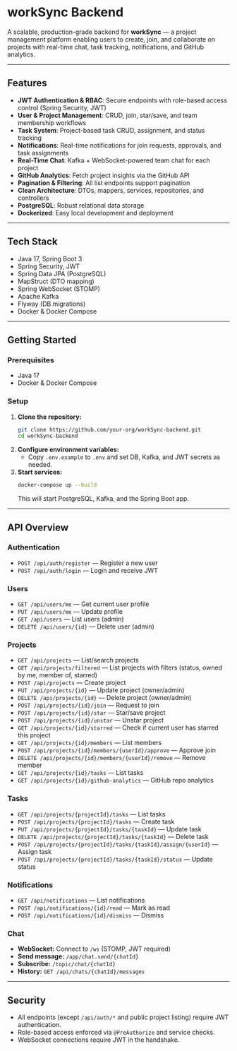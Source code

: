# workSync Backend

A scalable, production-grade backend for **workSync** — a project management platform enabling users to create, join, and collaborate on projects with real-time chat, task tracking, notifications, and GitHub analytics.

---

## Features
- **JWT Authentication & RBAC**: Secure endpoints with role-based access control (Spring Security, JWT)
- **User & Project Management**: CRUD, join, star/save, and team membership workflows
- **Task System**: Project-based task CRUD, assignment, and status tracking
- **Notifications**: Real-time notifications for join requests, approvals, and task assignments
- **Real-Time Chat**: Kafka + WebSocket-powered team chat for each project
- **GitHub Analytics**: Fetch project insights via the GitHub API
- **Pagination & Filtering**: All list endpoints support pagination
- **Clean Architecture**: DTOs, mappers, services, repositories, and controllers
- **PostgreSQL**: Robust relational data storage
- **Dockerized**: Easy local development and deployment

---

## Tech Stack
- Java 17, Spring Boot 3
- Spring Security, JWT
- Spring Data JPA (PostgreSQL)
- MapStruct (DTO mapping)
- Spring WebSocket (STOMP)
- Apache Kafka
- Flyway (DB migrations)
- Docker & Docker Compose

---

## Getting Started

### Prerequisites
- Java 17
- Docker & Docker Compose

### Setup
1. **Clone the repository:**
   ```bash
   git clone https://github.com/your-org/workSync-backend.git
   cd workSync-backend
   ```
2. **Configure environment variables:**
    - Copy `.env.example` to `.env` and set DB, Kafka, and JWT secrets as needed.
3. **Start services:**
   ```bash
   docker-compose up --build
   ```
   This will start PostgreSQL, Kafka, and the Spring Boot app.

---

## API Overview

### Authentication
- `POST /api/auth/register` — Register a new user
- `POST /api/auth/login` — Login and receive JWT

### Users
- `GET /api/users/me` — Get current user profile
- `PUT /api/users/me` — Update profile
- `GET /api/users` — List users (admin)
- `DELETE /api/users/{id}` — Delete user (admin)

### Projects
- `GET /api/projects` — List/search projects
- `GET /api/projects/filtered` — List projects with filters (status, owned by me, member of, starred)
- `POST /api/projects` — Create project
- `PUT /api/projects/{id}` — Update project (owner/admin)
- `DELETE /api/projects/{id}` — Delete project (owner/admin)
- `POST /api/projects/{id}/join` — Request to join
- `POST /api/projects/{id}/star` — Star/save project
- `POST /api/projects/{id}/unstar` — Unstar project
- `GET /api/projects/{id}/starred` — Check if current user has starred this project
- `GET /api/projects/{id}/members` — List members
- `POST /api/projects/{id}/members/{userId}/approve` — Approve join
- `DELETE /api/projects/{id}/members/{userId}/remove` — Remove member
- `GET /api/projects/{id}/tasks` — List tasks
- `GET /api/projects/{id}/github-analytics` — GitHub repo analytics

### Tasks
- `GET /api/projects/{projectId}/tasks` — List tasks
- `POST /api/projects/{projectId}/tasks` — Create task
- `PUT /api/projects/{projectId}/tasks/{taskId}` — Update task
- `DELETE /api/projects/{projectId}/tasks/{taskId}` — Delete task
- `POST /api/projects/{projectId}/tasks/{taskId}/assign/{userId}` — Assign task
- `POST /api/projects/{projectId}/tasks/{taskId}/status` — Update status

### Notifications
- `GET /api/notifications` — List notifications
- `POST /api/notifications/{id}/read` — Mark as read
- `POST /api/notifications/{id}/dismiss` — Dismiss

### Chat
- **WebSocket:** Connect to `/ws` (STOMP, JWT required)
- **Send message:** `/app/chat.send/{chatId}`
- **Subscribe:** `/topic/chat/{chatId}`
- **History:** `GET /api/chats/{chatId}/messages`

---

## Security
- All endpoints (except `/api/auth/*` and public project listing) require JWT authentication.
- Role-based access enforced via `@PreAuthorize` and service checks.
- WebSocket connections require JWT in the handshake.
